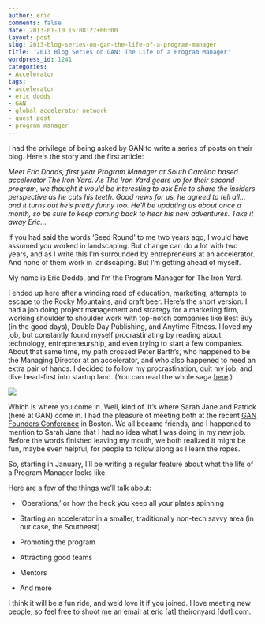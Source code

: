 ```yaml
---
author: eric
comments: false
date: 2013-01-10 15:08:27+00:00
layout: post
slug: 2013-blog-series-on-gan-the-life-of-a-program-manager
title: '2013 Blog Series on GAN: The Life of a Program Manager'
wordpress_id: 1241
categories:
- Accelerator
tags:
- accelerator
- eric dodds
- GAN
- global accelerator network
- guest post
- program manager
---
```


I had the privilege of being asked by GAN to write a series of posts on their blog. Here's the story and the first article: 

_Meet Eric Dodds, first year Program Manager at South Carolina based accelerator The Iron Yard. As The Iron Yard gears up for their second program, we thought it would be interesting to ask Eric to share the insiders perspective as he cuts his teeth. Good news for us, he agreed to tell all… and it turns out he’s pretty funny too. He’ll be updating us about once a month, so be sure to keep coming back to hear his new adventures. Take it away Eric…_

If you had said the words ‘Seed Round’ to me two years ago, I would have assumed you worked in landscaping. But change can do a lot with two years, and as I write this I’m surrounded by entrepreneurs at an accelerator. And none of them work in landscaping. But I’m getting ahead of myself.

My name is Eric Dodds, and I’m the Program Manager for The Iron Yard.

I ended up here after a winding road of education, marketing, attempts to escape to the Rocky Mountains, and craft beer. Here’s the short version: I had a job doing project management and strategy for a marketing firm, working shoulder to shoulder work with top-notch companies like Best Buy (in the good days), Double Day Publishing, and Anytime Fitness. I loved my job, but constantly found myself procrastinating by reading about technology, entrepreneurship, and even trying to start a few companies. About that same time, my path crossed Peter Barth’s, who happened to be the Managing Director at an accelerator, and who also happened to need an extra pair of hands. I decided to follow my procrastination, quit my job, and dive head-first into startup land. (You can read the whole saga [here](http://ericdodds.com/follow-your-procrastination/).)

[![](http://blog.theironyard.com/wp-content/uploads/2013/01/23_large-e1357239755355.jpeg)](http://blog.theironyard.com/wp-content/uploads/2013/01/23_large.jpeg)

Which is where you come in. Well, kind of. It’s where Sarah Jane and Patrick (here at GAN) come in. I had the pleasure of meeting both at the recent [GAN Founders Conference](http://blog.theironyard.com/2012/11/what-the-iron-yard-learned-at-the-gan-founders-conference/) in Boston. We all became friends, and I happened to mention to Sarah Jane that I had no idea what I was doing in my new job. Before the words finished leaving my mouth, we both realized it might be fun, maybe even helpful, for people to follow along as I learn the ropes.

So, starting in January, I’ll be writing a regular feature about what the life of a Program Manager looks like.

Here are a few of the things we’ll talk about:




	
  * ‘Operations,’ or how the heck you keep all your plates spinning

	
  * Starting an accelerator in a smaller, traditionally non-tech savvy area (in our case, the Southeast)

	
  * Promoting the program

	
  * Attracting good teams

	
  * Mentors

	
  * And more



I think it will be a fun ride, and we’d love it if you joined. I love meeting new people, so feel free to shoot me an email at eric [at] theironyard [dot] com.
